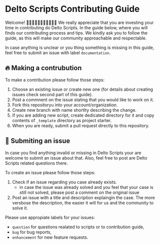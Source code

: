 # Delto Scripts Contributing Guide
Welcome! 👋👋🏻👋🏼👋🏽👋🏾👋🏿 We really appreciate that you are investing your time in contributing do Delto Scripts. In the guide below, where you will finds our contributing process and tips. We kindly ask you to follow the guide, as this will make our community approachable and respectable.

In case anything is unclear or you thing something is missing in this guide, feel free to submit an issue with label `documentation`.

## 🔥 Making a contrubution 
To make a contribution please follow those steps:
1. Choose an existing issue or create new one (for details about creating issues check second part of this guide).
1. Post a commnent on the issue stating that you would like to work on it.
1. Fork this repositoryu into your account/organization.
1. Create new branch with name shortlty describing the change.
1. If you are adding new script, create dedicated directory for it and copy contents of `_template` directory as project starter.
1. When you are ready, submit a pull request directly to this repository.

## 🚀 Submiting an issue 
In case you find anything invalid or missing in Delto Scripts your are welcome to submit an issue about that. Also, feel free to post are Delto Scripts related questions there.

To create an issue please follow those steps:
1. Check if an issue regarding you case already exists.
    - in case the issue was already solved and you feel that your case is still not solved, please post a comment on the original issue
1. Post an issue with a title and description explaingin the case. The more versbose the description, the easier it will for us and the community to solve it. 

Please use appropiate labels for your issues:
- `question` for questions realated to scripts or to contribution guide,
- `bug` for bug reports,
- `enhancement` for new feature requests.
